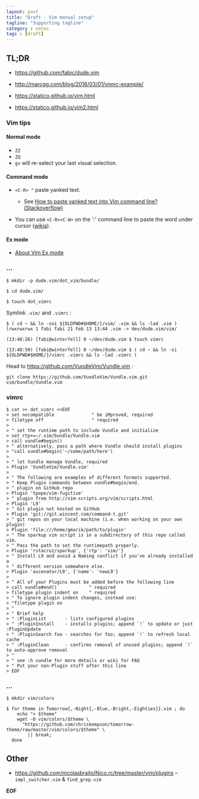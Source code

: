```yaml
---
layout: post
title: "Draft - Vim manual setup"
tagline: "Supporting tagline"
category : notes
tags : [draft]
---
```


## TL;DR

* <https://github.com/fabic/dude.vim>

* <http://marcgg.com/blog/2016/03/01/vimrc-example/>
* <https://statico.github.io/vim.html>
* <https://statico.github.io/vim2.html>

### Vim tips


#### Normal mode

* `ZZ`
* `ZQ`
* `gv` will re-select your last visual selection.


#### Command mode

* `<C-R> "` paste yanked text.
    * See [How to paste yanked text into Vim command line? (Stackoverflow)](http://stackoverflow.com/a/3997110/643087)

* You can use `<C-R><C-W>` on the ':' command line to paste the word under cursor
  ([wikia](http://vim.wikia.com/wiki/Word_under_cursor_for_command)).


#### Ex mode

* [About Vim Ex mode](https://en.wikibooks.org/wiki/Learning_the_vi_Editor/Vim/Modes#Ex-mode)


### ...

    $ mkdir -p dude.vim/dot_vim/bundle/

    $ cd dude.vim/

    $ touch dot_vimrc

Symlink `.vim/` and `.vimrc` :

    $ ( cd ~ && ln -sni ${OLDPWD#$HOME/}/vim/ .vim && ls -lad .vim )
    lrwxrwxrwx 1 fabi fabi 21 Feb 13 13:44 .vim -> dev/dude.vim/vim/

    (13:48:26) [fabi@winterfell] 0 ~/dev/dude.vim $ touch vimrc

    (13:48:50) [fabi@winterfell] 0 ~/dev/dude.vim $ ( cd ~ && ln -si ${OLDPWD#$HOME/}/vimrc .vimrc && ls -lad .vimrc )

Head to <https://github.com/VundleVim/Vundle.vim> :

    git clone https://github.com/VundleVim/Vundle.vim.git vim/bundle/Vundle.vim

### vimrc

    $ cat >> dot_vimrc <<EOF
    > set nocompatible              " be iMproved, required
    > filetype off                  " required
    >
    > " set the runtime path to include Vundle and initialize
    > set rtp+=~/.vim/bundle/Vundle.vim
    > call vundle#begin()
    > " alternatively, pass a path where Vundle should install plugins
    > "call vundle#begin('~/some/path/here')
    >
    > " let Vundle manage Vundle, required
    > Plugin 'VundleVim/Vundle.vim'
    >
    > " The following are examples of different formats supported.
    > " Keep Plugin commands between vundle#begin/end.
    > " plugin on GitHub repo
    > Plugin 'tpope/vim-fugitive'
    > " plugin from http://vim-scripts.org/vim/scripts.html
    > Plugin 'L9'
    > " Git plugin not hosted on GitHub
    > Plugin 'git://git.wincent.com/command-t.git'
    > " git repos on your local machine (i.e. when working on your own plugin)
    > Plugin 'file:///home/gmarik/path/to/plugin'
    > " The sparkup vim script is in a subdirectory of this repo called vim.
    > " Pass the path to set the runtimepath properly.
    > Plugin 'rstacruz/sparkup', {'rtp': 'vim/'}
    > " Install L9 and avoid a Naming conflict if you've already installed a
    > " different version somewhere else.
    > Plugin 'ascenator/L9', {'name': 'newL9'}
    >
    > " All of your Plugins must be added before the following line
    > call vundle#end()            " required
    > filetype plugin indent on    " required
    > " To ignore plugin indent changes, instead use:
    > "filetype plugin on
    > "
    > " Brief help
    > " :PluginList       - lists configured plugins
    > " :PluginInstall    - installs plugins; append `!` to update or just :PluginUpdate
    > " :PluginSearch foo - searches for foo; append `!` to refresh local cache
    > " :PluginClean      - confirms removal of unused plugins; append `!` to auto-approve removal
    > "
    > " see :h vundle for more details or wiki for FAQ
    > " Put your non-Plugin stuff after this line
    > EOF

### ...

    $ mkdir vim/colors

    $ for theme in Tomorrow{,-Night{,-Blue,-Bright,-Eighties}}.vim ; do
        echo "> $theme"
        wget -O vim/colors/$theme \
          "https://github.com/chriskempson/tomorrow-theme/raw/master/vim/colors/$theme" \
            || break;
      done

## Other

* <https://github.com/nicolasbrailo/Nico.rc/tree/master/vim/plugins>
  – `impl_switcher.vim` & `find_grep.vim`

__EOF__
